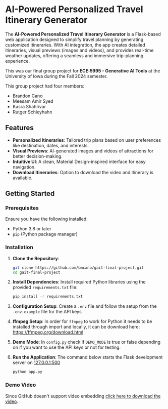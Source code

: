 # AI-Powered Personalized Travel Itinerary Generator

The **AI-Powered Personalized Travel Itinerary Generator** is a Flask-based web application designed to simplify travel planning by generating customized itineraries. With AI integration, the app creates detailed itineraries, visual previews (images and videos), and provides real-time weather updates, offering a seamless and immersive trip-planning experience.

This was our final group project for **ECE:5995 - Generative AI Tools** at the University of Iowa during the Fall 2024 semester.

This group project had four members:
- Brandon Cano
- Meesam Amir Syed
- Kasra Shahrivar
- Rutger Schleyhahn

## Features

- **Personalized Itineraries**: Tailored trip plans based on user preferences like destination, dates, and interests.
- **Visual Previews**: AI-generated images and videos of attractions for better decision-making.
- **Intuitive UI**: A clean, Material Design-inspired interface for easy navigation.
- **Download Itineraries**: Option to download the video and itinerary is available.

## Getting Started

### Prerequisites

Ensure you have the following installed:

- Python 3.8 or later
- `pip` (Python package manager)

### Installation

1. **Clone the Repository**:
   ```bash
   git clone https://github.com/bmcano/gait-final-project.git
   cd gait-final-project
   ```

2. **Install Dependencies**: Install required Python libraries using the provided `requirements.txt` file:
   ```bash
   pip install -r requirements.txt
   ```

3. **Configuration Setup**: Create a `.env` file and follow the setup from the `.env.example` file for the API keys

4. **ffmpeg Setup**: In order for `ffmpeg` to work for Python it needs to be installed through import and locally, it can be download here: 
https://ffmpeg.org/download.html 

5. **Demo Mode**: In `config.py` check if `DEMO_MODE` is true or false depending on if you want to use the API keys or not for testing.

6. **Run the Application**: The command below starts the Flask development server on [127.0.0.1:500](http://127.0.0.1:5000)
    ```bash
    python app.py
    ```

### Demo Video

Since GitHub doesn't support video embedding [click here to download the video](https://github.com/bmcano/gait-final-project/blob/main/submission/gait_demo_720p.mp4).
